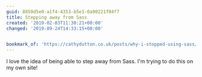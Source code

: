 ```yaml
---
guid: 8850d5e0-a1f4-4353-b5e1-0a90221f04f7
title: Stepping away from Sass
created: '2019-02-03T11:30:21+00:00'
changed: '2019-09-24T14:33:15+00:00'


bookmark_of: 'https://cathydutton.co.uk/posts/why-i-stopped-using-sass/'
---
```


I love the idea of being able to step away from Sass. I'm trying to do this on my own site!
